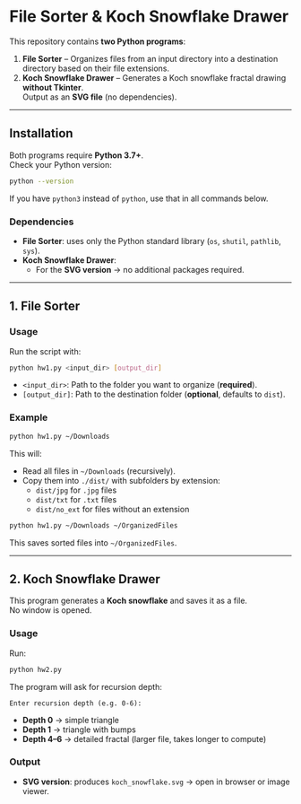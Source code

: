 # File Sorter & Koch Snowflake Drawer

This repository contains **two Python programs**:

1. **File Sorter** – Organizes files from an input directory into a destination directory based on their file extensions.  
2. **Koch Snowflake Drawer** – Generates a Koch snowflake fractal drawing **without Tkinter**.  
Output as an **SVG file** (no dependencies).    

---

## Installation

Both programs require **Python 3.7+**.  
Check your Python version:

```bash
python --version
```

If you have `python3` instead of `python`, use that in all commands below.

### Dependencies

- **File Sorter**: uses only the Python standard library (`os`, `shutil`, `pathlib`, `sys`).  
- **Koch Snowflake Drawer**:  
  - For the **SVG version** → no additional packages required.

---

## 1. File Sorter

### Usage

Run the script with:

```bash
python hw1.py <input_dir> [output_dir]
```

- `<input_dir>`: Path to the folder you want to organize (**required**).  
- `[output_dir]`: Path to the destination folder (**optional**, defaults to `dist`).  

### Example

```bash
python hw1.py ~/Downloads
```

This will:
- Read all files in `~/Downloads` (recursively).  
- Copy them into `./dist/` with subfolders by extension:  
  - `dist/jpg` for `.jpg` files  
  - `dist/txt` for `.txt` files  
  - `dist/no_ext` for files without an extension  

```bash
python hw1.py ~/Downloads ~/OrganizedFiles
```

This saves sorted files into `~/OrganizedFiles`.

---

## 2. Koch Snowflake Drawer

This program generates a **Koch snowflake** and saves it as a file.  
No window is opened.

### Usage

Run:

```bash
python hw2.py
```

The program will ask for recursion depth:

```
Enter recursion depth (e.g. 0-6):
```

- **Depth 0** → simple triangle  
- **Depth 1** → triangle with bumps  
- **Depth 4–6** → detailed fractal (larger file, takes longer to compute)  

### Output

- **SVG version**: produces `koch_snowflake.svg` → open in browser or image viewer.  
